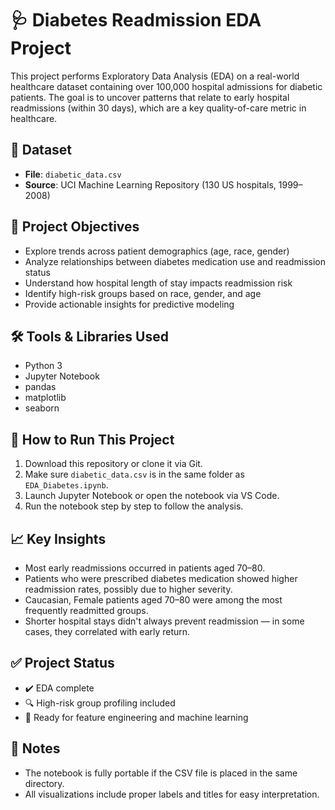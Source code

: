 # 🩺 Diabetes Readmission EDA Project

This project performs Exploratory Data Analysis (EDA) on a real-world healthcare dataset containing over 100,000 hospital admissions for diabetic patients. The goal is to uncover patterns that relate to early hospital readmissions (within 30 days), which are a key quality-of-care metric in healthcare.

## 📂 Dataset

- **File**: `diabetic_data.csv`
- **Source**: UCI Machine Learning Repository (130 US hospitals, 1999–2008)

## 🎯 Project Objectives

- Explore trends across patient demographics (age, race, gender)
- Analyze relationships between diabetes medication use and readmission status
- Understand how hospital length of stay impacts readmission risk
- Identify high-risk groups based on race, gender, and age
- Provide actionable insights for predictive modeling

## 🛠️ Tools & Libraries Used

- Python 3
- Jupyter Notebook
- pandas
- matplotlib
- seaborn

## 🧪 How to Run This Project

1. Download this repository or clone it via Git.
2. Make sure `diabetic_data.csv` is in the same folder as `EDA_Diabetes.ipynb`.
3. Launch Jupyter Notebook or open the notebook via VS Code.
4. Run the notebook step by step to follow the analysis.

## 📈 Key Insights

- Most early readmissions occurred in patients aged 70–80.
- Patients who were prescribed diabetes medication showed higher readmission rates, possibly due to higher severity.
- Caucasian, Female patients aged 70–80 were among the most frequently readmitted groups.
- Shorter hospital stays didn't always prevent readmission — in some cases, they correlated with early return.

## ✅ Project Status

- ✔️ EDA complete
- 🔍 High-risk group profiling included
- 🚀 Ready for feature engineering and machine learning

## 📌 Notes

- The notebook is fully portable if the CSV file is placed in the same directory.
- All visualizations include proper labels and titles for easy interpretation.


